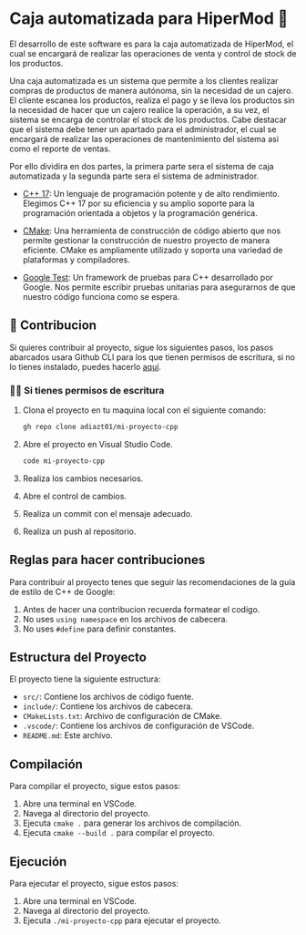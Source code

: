 # Caja automatizada para HiperMod 🌌
El desarrollo de este software es para la caja automatizada de HiperMod, el cual se encargará de realizar las operaciones de venta y control de stock de los productos.

Una caja automatizada es un sistema que permite a los clientes realizar compras de productos de manera autónoma, sin la necesidad de un cajero. El cliente escanea los productos, realiza el pago y se lleva los productos sin la necesidad de hacer que un cajero realice la operación, a su vez, el sistema se encarga de controlar el stock de los productos. Cabe destacar que el sistema
debe tener un apartado para el administrador, el cual se encargará de realizar las operaciones de mantenimiento del sistema asi como el reporte de ventas.

Por ello dividira en dos partes, la primera parte sera el sistema de caja automatizada y la segunda parte sera el sistema de administrador.

- [C++ 17](https://en.cppreference.com/w/cpp/17): Un lenguaje de programación potente y de alto rendimiento. Elegimos C++ 17 por su eficiencia y su amplio soporte para la programación orientada a objetos y la programación genérica.

- [CMake](https://cmake.org/): Una herramienta de construcción de código abierto que nos permite gestionar la construcción de nuestro proyecto de manera eficiente. CMake es ampliamente utilizado y soporta una variedad de plataformas y compiladores.

- [Google Test](https://github.com/google/googletest): Un framework de pruebas para C++ desarrollado por Google. Nos permite escribir pruebas unitarias para asegurarnos de que nuestro código funciona como se espera.

## 🤝 Contribucion
Si quieres contribuir al proyecto, sigue los siguientes pasos, los pasos abarcados usara Github CLI para los que tienen permisos de escritura, si no lo tienes instalado, puedes hacerlo [aquí](https://cli.github.com/).

### 👩‍💻 Si tienes permisos de escritura

1. Clona el proyecto en tu maquina local con el siguiente comando:

    ```bash
    gh repo clone adiazt01/mi-proyecto-cpp
    ```

2. Abre el proyecto en Visual Studio Code.

    ```bash
    code mi-proyecto-cpp
    ```

3. Realiza los cambios necesarios.
4. Abre el control de cambios.
5. Realiza un commit con el mensaje adecuado.
6. Realiza un push al repositorio.

## Reglas para hacer contribuciones
Para contribuir al proyecto tenes que seguir las recomendaciones de la guía de estilo de C++ de Google:

1. Antes de hacer una contribucion recuerda formatear el codigo.
2. No uses `using namespace` en los archivos de cabecera.
3. No uses `#define` para definir constantes.

## Estructura del Proyecto

El proyecto tiene la siguiente estructura:

- `src/`: Contiene los archivos de código fuente.
- `include/`: Contiene los archivos de cabecera.
- `CMakeLists.txt`: Archivo de configuración de CMake.
- `.vscode/`: Contiene los archivos de configuración de VSCode.
- `README.md`: Este archivo.

## Compilación

Para compilar el proyecto, sigue estos pasos:

1. Abre una terminal en VSCode.
2. Navega al directorio del proyecto.
3. Ejecuta `cmake .` para generar los archivos de compilación.
4. Ejecuta `cmake --build .` para compilar el proyecto.

## Ejecución

Para ejecutar el proyecto, sigue estos pasos:

1. Abre una terminal en VSCode.
2. Navega al directorio del proyecto.
3. Ejecuta `./mi-proyecto-cpp` para ejecutar el proyecto.